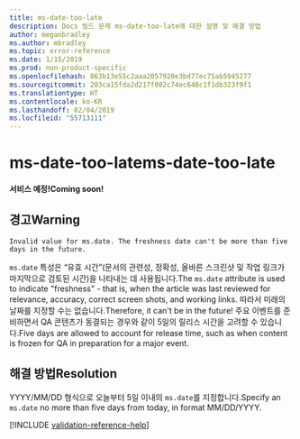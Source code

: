 ```yaml
---
title: ms-date-too-late
description: Docs 빌드 문제 ms-date-too-late에 대한 설명 및 해결 방법
author: meganbradley
ms.author: mbradley
ms.topic: error-reference
ms.date: 1/15/2019
ms.prod: non-product-specific
ms.openlocfilehash: 863b13e55c2aaa2057920e3bd77ec75ab5945277
ms.sourcegitcommit: 203ca15fda2d217f082c74ec648c1f1db323f9f1
ms.translationtype: HT
ms.contentlocale: ko-KR
ms.lasthandoff: 02/04/2019
ms.locfileid: "55713111"
---
```

# <a name="ms-date-too-late"></a><span data-ttu-id="7f43c-103">ms-date-too-late</span><span class="sxs-lookup"><span data-stu-id="7f43c-103">ms-date-too-late</span></span>

<span data-ttu-id="7f43c-104">**서비스 예정!**</span><span class="sxs-lookup"><span data-stu-id="7f43c-104">**Coming soon!**</span></span>

## <a name="warning"></a><span data-ttu-id="7f43c-105">경고</span><span class="sxs-lookup"><span data-stu-id="7f43c-105">Warning</span></span>

`Invalid value for ms.date. The freshness date can't be more than five days in the future.`

<span data-ttu-id="7f43c-106">`ms.date` 특성은 “유효 시간”(문서의 관련성, 정확성, 올바른 스크린샷 및 작업 링크가 마지막으로 검토된 시간)을 나타내는 데 사용됩니다.</span><span class="sxs-lookup"><span data-stu-id="7f43c-106">The `ms.date` attribute is used to indicate "freshness" - that is, when the article was last reviewed for relevance, accuracy, correct screen shots, and working links.</span></span> <span data-ttu-id="7f43c-107">따라서 미래의 날짜를 지정할 수는 없습니다.</span><span class="sxs-lookup"><span data-stu-id="7f43c-107">Therefore, it can't be in the future!</span></span> <span data-ttu-id="7f43c-108">주요 이벤트를 준비하면서 QA 콘텐츠가 동결되는 경우와 같이 5일의 릴리스 시간을 고려할 수 있습니다.</span><span class="sxs-lookup"><span data-stu-id="7f43c-108">Five days are allowed to account for release time, such as when content is frozen for QA in preparation for a major event.</span></span>

## <a name="resolution"></a><span data-ttu-id="7f43c-109">해결 방법</span><span class="sxs-lookup"><span data-stu-id="7f43c-109">Resolution</span></span>

<span data-ttu-id="7f43c-110">YYYY/MM/DD 형식으로 오늘부터 5일 이내의 `ms.date`를 지정합니다.</span><span class="sxs-lookup"><span data-stu-id="7f43c-110">Specify an `ms.date` no more than five days from today, in format MM/DD/YYYY.</span></span>

<!--make sure to add this file to your includes folder and verify the path-->
[!INCLUDE [validation-reference-help](includes/validation-reference-help.md)]
